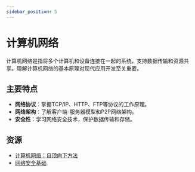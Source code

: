 ```yaml
---
sidebar_position: 5
---
```


# 计算机网络

计算机网络是指将多个计算机和设备连接在一起的系统，支持数据传输和资源共享。理解计算机网络的基本原理对现代应用开发至关重要。

## 主要特点
- **网络协议**：掌握TCP/IP、HTTP、FTP等协议的工作原理。
- **网络架构**：了解客户端-服务器模型和P2P网络架构。
- **安全性**：学习网络安全技术，保护数据传输和存储。

## 资源
- [计算机网络：自顶向下方法](https://www.pearson.com/store/p/computer-networking-a-top-down-approach/P100000885425)
- [网络安全基础](https://www.cybrary.it/course/network-security-fundamentals/)

